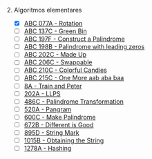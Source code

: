 2. Algoritmos elementares

    - [X] [ABC 077A - Rotation](https://atcoder.jp/contests/abc077/tasks/abc077_a)
    - [ ] [ABC 137C - Green Bin](https://atcoder.jp/contests/abc137/tasks/abc137_c)
    - [ ] [ABC 197F - Construct a Palindrome](https://atcoder.jp/contests/abc197/tasks/abc197_f)
    - [ ] [ABC 198B - Palindrome with leading zeros](https://atcoder.jp/contests/abc198/tasks/abc198_b)
    - [ ] [ABC 202C - Made Up](https://atcoder.jp/contests/abc202/tasks/abc202_c)
    - [ ] [ABC 206C - Swappable](https://atcoder.jp/contests/abc206/tasks/abc206_c)
    - [ ] [ABC 210C - Colorful Candies](https://atcoder.jp/contests/abc210/tasks/abc210_c)
    - [ ] [ABC 215C - One More aab aba baa](https://atcoder.jp/contests/abc215/tasks/abc215_c)
    - [ ] [8A - Train and Peter](https://codeforces.com/problemset/problem/8/A)
    - [ ] [202A - LLPS](https://codeforces.com/problemset/problem/202/A)
    - [ ] [486C - Palindrome Transformation](https://codeforces.com/problemset/problem/486/C)
    - [ ] [520A - Pangram](https://codeforces.com/problemset/problem/520/A)
    - [ ] [600C - Make Palindrome](https://codeforces.com/problemset/problem/600/C)
    - [ ] [672B - Different is Good](https://codeforces.com/problemset/problem/672/B)
    - [ ] [895D - String Mark](https://codeforces.com/problemset/problem/895/D)
    - [ ] [1015B - Obtaining the String](https://codeforces.com/problemset/problem/1015/B)
    - [ ] [1278A - Hashing](https://codeforces.com/problemset/problem/1278/A)
